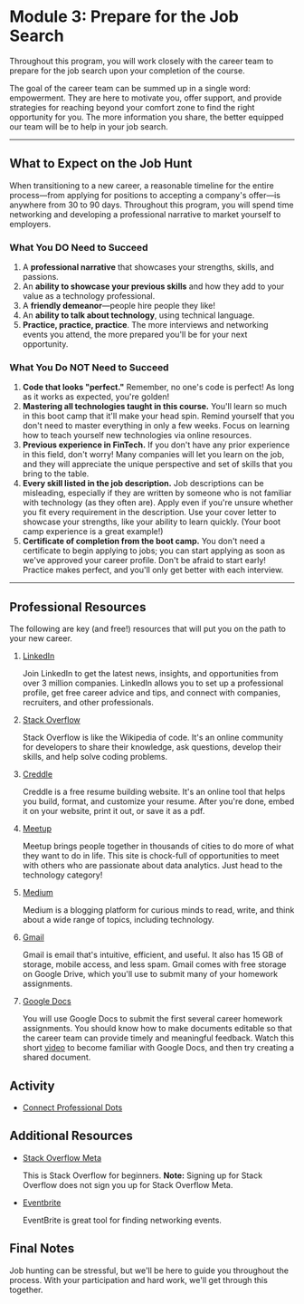 # Module 3: Prepare for the Job Search

Throughout this program, you will work closely with the career team to prepare for the job search upon your completion of the course. 

The goal of the career team can be summed up in a single word: empowerment. They are here to motivate you, offer support, and provide strategies for reaching beyond your comfort zone to find the right opportunity for you. The more information you share, the better equipped our team will be to help in your job search.

---

## What to Expect on the Job Hunt

When transitioning to a new career, a reasonable timeline for the entire process—from applying for positions to accepting a company's offer—is anywhere from 30 to 90 days. Throughout this program, you will spend time networking and developing a professional narrative to market yourself to employers.

### What You DO Need to Succeed

1. A **professional narrative** that showcases your strengths, skills, and passions.
2. An **ability to showcase your previous skills** and how they add to your value as a technology professional.
3. A **friendly demeanor**—people hire people they like!
4. An **ability to talk about technology**, using technical language.
5. **Practice, practice, practice**. The more interviews and networking events you attend, the more prepared you'll be for your next opportunity.

### What You Do NOT Need to Succeed

1. **Code that looks "perfect."** Remember, no one's code is perfect! As long as it works as expected, you're golden!
2. **Mastering all technologies taught in this course.** You'll learn so much in this boot camp that it'll make your head spin. Remind yourself that you don't need to master everything in only a few weeks. Focus on learning how to teach yourself new technologies via online resources.
3. **Previous experience in FinTech.** If you don't have any prior experience in this field, don't worry! Many companies will let you learn on the job, and they will appreciate the unique perspective and set of skills that you bring to the table.
4. **Every skill listed in the job description.** Job descriptions can be misleading, especially if they are written by someone who is not familiar with technology (as they often are). Apply even if you're unsure whether you fit every requirement in the description. Use your cover letter to showcase your strengths, like your ability to learn quickly. (Your boot camp experience is a great example!)
5. **Certificate of completion from the boot camp.** You don't need a certificate to begin applying to jobs; you can start applying as soon as we've approved your career profile. Don't be afraid to start early! Practice makes perfect, and you'll only get better with each interview.

---

## Professional Resources

The following are key (and free!) resources that will put you on the path to your new career.

1. [LinkedIn](http://linkedin.com/)
  
    Join LinkedIn to get the latest news, insights, and opportunities from over 3 million companies. LinkedIn allows you to set up a professional profile, get free career advice and tips, and connect with companies, recruiters, and other professionals.


2. [Stack Overflow](http://stackoverflow.com/)
  
    Stack Overflow is like the Wikipedia of code. It's an online community for developers to share their knowledge, ask questions, develop their skills, and help solve coding problems.


3. [Creddle](http://creddle.io/)
  
    Creddle is a free resume building website. It's an online tool that helps you build, format, and customize your resume. After you're done, embed it on your website, print it out, or save it as a pdf. 


4. [Meetup](http://meetup.com/)
  
    Meetup brings people together in thousands of cities to do more of what they want to do in life. This site is chock-full of opportunities to meet with others who are passionate about data analytics. Just head to the technology category!


5. [Medium](https://medium.com/)
  
    Medium is a blogging platform for curious minds to read, write, and think about a wide range of topics, including technology. 


6. [Gmail](https://accounts.google.com/SignUp?hl=en)
  
    Gmail is email that's intuitive, efficient, and useful. It also has 15 GB of storage, mobile access, and less spam. Gmail comes with free storage on Google Drive, which you'll use to submit many of your homework assignments.


7. [Google Docs](https://www.google.com/docs/about/)
  
    You will use Google Docs to submit the first several career homework assignments. You should know how to make documents editable so that the career team can provide timely and meaningful feedback. Watch this short [video](https://drive.google.com/open?id=0B5RxKVA2sWhqN2lnNVZnVmRBclk) to become familiar with Google Docs, and then try creating a shared document.

## Activity

* [Connect Professional Dots](connect-professional-dots.md)

## Additional Resources

* [Stack Overflow Meta](http://meta.stackoverflow.com/)

  This is Stack Overflow for beginners. **Note:** Signing up for Stack Overflow does not sign you up for Stack Overflow Meta.

* [Eventbrite](https://www.eventbrite.com/)

  EventBrite is great tool for finding networking events.

## Final Notes

Job hunting can be stressful, but we'll be here to guide you throughout the process. With your participation and hard work, we'll get through this together.
